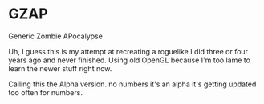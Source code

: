 GZAP
====

Generic Zombie APocalypse

Uh, I guess this is my attempt at recreating a roguelike I did three or four years ago and never finished.
Using old OpenGL because I'm too lame to learn the newer stuff right now.


Calling this the Alpha version.
no numbers
it's an alpha it's getting updated too often for numbers.
